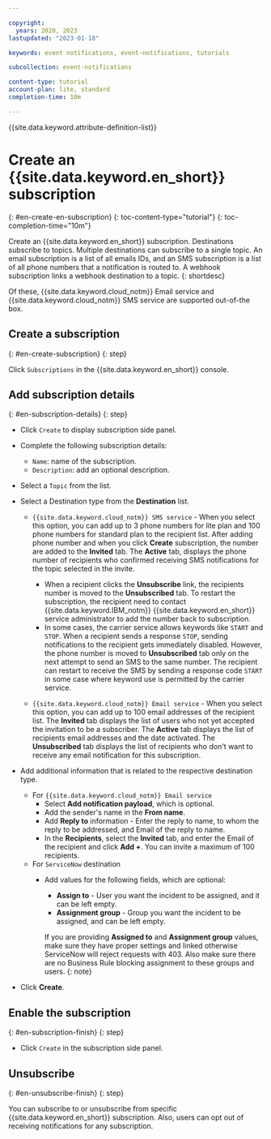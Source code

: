 ```yaml
---

copyright:
  years: 2020, 2023
lastupdated: "2023-01-18"

keywords: event notifications, event-notifications, tutorials

subcollection: event-notifications

content-type: tutorial
account-plan: lite, standard
completion-time: 10m

---
```


{{site.data.keyword.attribute-definition-list}}

# Create an {{site.data.keyword.en_short}} subscription
{: #en-create-en-subscription}
{: toc-content-type="tutorial"}
{: toc-completion-time="10m"}

Create an {{site.data.keyword.en_short}} subscription. Destinations subscribe to topics. Multiple destinations can subscribe to a single topic. An email subscription is a list of all emails IDs, and an SMS subscription is a list of all phone numbers that a notification is routed to. A webhook subscription links a webhook destination to a topic.
{: shortdesc}

Of these, {{site.data.keyword.cloud_notm}} Email service and {{site.data.keyword.cloud_notm}} SMS service are supported out-of-the box.

## Create a subscription
{: #en-create-subscription}
{: step}

Click `Subscriptions` in the {{site.data.keyword.en_short}} console.

## Add subscription details
{: #en-subscription-details}
{: step}

- Click `Create` to display subscription side panel.
- Complete the following subscription details:
    - `Name`: name of the subscription.
    - `Description`: add an optional description.
- Select a `Topic` from the list.
- Select a Destination type from the **Destination** list.
   - `{{site.data.keyword.cloud_notm}} SMS service` - When you select this option, you can add up to 3 phone numbers for lite plan and 100 phone numbers for standard plan to the recipient list. After adding phone number and when you click **Create** subscription, the number are added to the **Invited** tab. The **Active** tab, displays the phone number of recipients who confirmed receiving SMS notifications for the topic selected in the invite.
      - When a recipient clicks the **Unsubscribe** link, the recipients number is moved to the **Unsubscribed** tab. To restart the subscription, the recipient need to contact {{site.data.keyword.IBM_notm}} {{site.data.keyword.en_short}} service administrator to add the number back to subscription.
      - In some cases, the carrier service allows keywords like `START` and `STOP`. When a recipient sends a response `STOP`, sending notifications to the recipient gets immediately disabled. However, the phone number is moved to **Unsubscribed** tab only on the next attempt to send an SMS to the same number. The recipient can restart to receive the SMS by sending a response code `START` in some case where keyword use is permitted by the carrier service.

   - `{{site.data.keyword.cloud_notm}} Email service` - When you select this option, you can add up to 100 email addresses of the recipient list. The **Invited** tab displays the list of users who not yet accepted the invitation to be a subscriber. The **Active** tab displays the list of recipients email addresses and the date activated. The **Unsubscribed** tab displays the list of recipients who don't want to receive any email notification for this subscription.
- Add additional information that is related to the respective destination type.
   - For `{{site.data.keyword.cloud_notm}} Email service`
      - Select **Add notification payload**, which is optional.
      - Add the sender's name in the **From name**.
      - Add **Reply to** information - Enter the reply to name, to whom the reply to be addressed, and Email of the reply to name.
      - In the **Recipients**, select the **Invited** tab, and enter the Email of the recipient and click **Add +**. You can invite a maximum of 100 recipients.
   - For `ServiceNow` destination
      - Add values for the following fields, which are optional:
         - **Assign to** - User you want the incident to be assigned, and it can be left empty.
         - **Assignment group** - Group you want the incident to be assigned, and can be left empty.

         If you are providing **Assigned to** and **Assignment group** values, make sure they have proper settings and linked otherwise ServiceNow will reject requests with 403. Also make sure there are no Business Rule blocking assignment to these groups and users.
         {: note}

- Click **Create**.

## Enable the subscription
{: #en-subscription-finish}
{: step}

- Click `Create` in the subscription side panel.

## Unsubscribe
{: #en-unsubscribe-finish}
{: step}

You can subscribe to or unsubscribe from specific {{site.data.keyword.en_short}} subscription. Also, users can opt out of receiving notifications for any subscription.
